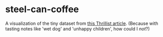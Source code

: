 steel-can-coffee
================

A visualization of the tiny dataset from [this Thrillist article](http://www.thrillist.com/drink/nation/what-s-the-best-grocery-store-coffee-folgers-chock-full-onuts 'Champion barista rates steel-can coffees'). (Because with tasting notes like 'wet dog' and 'unhappy children', how could I *not*?)